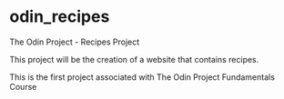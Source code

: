 # odin_recipes
The Odin Project - Recipes Project

This project will be the creation of a website that contains recipes.

This is the first project associated with The Odin Project Fundamentals Course